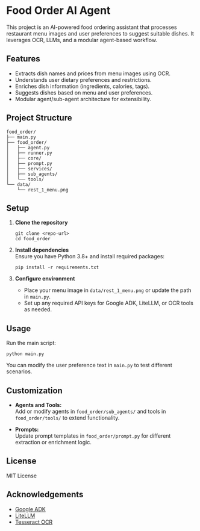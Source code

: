 # Food Order AI Agent

This project is an AI-powered food ordering assistant that processes restaurant menu images and user preferences to suggest suitable dishes. It leverages OCR, LLMs, and a modular agent-based workflow.

## Features

- Extracts dish names and prices from menu images using OCR.
- Understands user dietary preferences and restrictions.
- Enriches dish information (ingredients, calories, tags).
- Suggests dishes based on menu and user preferences.
- Modular agent/sub-agent architecture for extensibility.

## Project Structure

```
food_order/
├── main.py
├── food_order/
│   ├── agent.py
│   ├── runner.py
│   ├── core/
│   ├── prompt.py
│   ├── services/
│   ├── sub_agents/
│   └── tools/
└── data/
    └── rest_1_menu.png
```

## Setup

1. **Clone the repository**  
   ```
   git clone <repo-url>
   cd food_order
   ```

2. **Install dependencies**  
   Ensure you have Python 3.8+ and install required packages:
   ```
   pip install -r requirements.txt
   ```

3. **Configure environment**  
   - Place your menu image in `data/rest_1_menu.png` or update the path in `main.py`.
   - Set up any required API keys for Google ADK, LiteLLM, or OCR tools as needed.

## Usage

Run the main script:

```
python main.py
```

You can modify the user preference text in `main.py` to test different scenarios.

## Customization

- **Agents and Tools:**  
  Add or modify agents in `food_order/sub_agents/` and tools in `food_order/tools/` to extend functionality.

- **Prompts:**  
  Update prompt templates in `food_order/prompt.py` for different extraction or enrichment logic.

## License

MIT License

## Acknowledgements

- [Google ADK](https://github.com/google/adk)
- [LiteLLM](https://github.com/BerriAI/litellm)
- [Tesseract OCR](https://github.com/tesseract-ocr/tesseract)